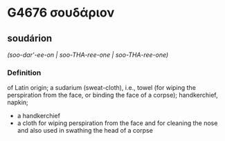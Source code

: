 # G4676 σουδάριον

## soudárion

_(soo-dar'-ee-on | soo-THA-ree-one | soo-THA-ree-one)_

### Definition

of Latin origin; a sudarium (sweat-cloth), i.e., towel (for wiping the perspiration from the face, or binding the face of a corpse); handkerchief, napkin; 

- a handkerchief
- a cloth for wiping perspiration from the face and for cleaning the nose and also used in swathing the head of a corpse
